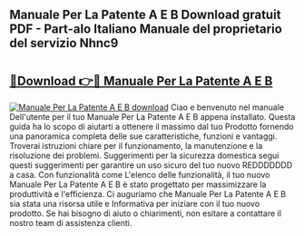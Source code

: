 ## Manuale Per La Patente A E B Download gratuit PDF - Part-aIo Italiano Manuale del proprietario del servizio Nhnc9

# <h2><a href="http://df93np.blite.top/?on=Manuale+Per+La+Patente+A+E+B">🔗Download 👉🔴 Manuale Per La Patente A E B</a></h2>

[![Manuale Per La Patente A E B download](https://i.imgur.com/lujVjoI.png)](http://df93np.blite.top/?on=Manuale+Per+La+Patente+A+E+B)
Ciao e benvenuto nel manuale Dell'utente per il tuo Manuale Per La Patente A E B appena installato. Questa guida ha lo scopo di aiutarti a ottenere il massimo dal tuo Prodotto fornendo una panoramica completa delle sue caratteristiche, funzioni e vantaggi. Troverai istruzioni chiare per il funzionamento, la manutenzione e la risoluzione dei problemi. Suggerimenti per la sicurezza domestica segui questi suggerimenti per garantire un uso sicuro del tuo nuovo REDDDDDDD a casa. Con funzionalità come L'elenco delle funzionalità, il tuo nuovo Manuale Per La Patente A E B è stato progettato per massimizzare la produttività e l'efficienza. Ci auguriamo che Manuale Per La Patente A E B sia stata una risorsa utile e Informativa per iniziare con il tuo nuovo prodotto. Se hai bisogno di aiuto o chiarimenti, non esitare a contattare il nostro team di assistenza clienti.

